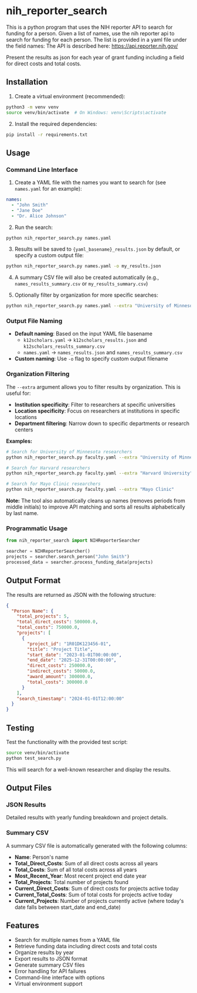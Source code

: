 # nih_reporter_search

This is a python program that uses the NIH reporter API to
search for funding for a person.
Given a list of names, use the nih reporter api to search for
funding for each person.
The list is provided in a yaml file under the field names:
The API is described here: https://api.reporter.nih.gov/

Present the results as json for each year of grant funding including a field for direct costs and total costs.

## Installation

1. Create a virtual environment (recommended):
```bash
python3 -m venv venv
source venv/bin/activate  # On Windows: venv\Scripts\activate
```

2. Install the required dependencies:
```bash
pip install -r requirements.txt
```

## Usage

### Command Line Interface

1. Create a YAML file with the names you want to search for (see `names.yaml` for an example):
```yaml
names:
  - "John Smith"
  - "Jane Doe"
  - "Dr. Alice Johnson"
```

2. Run the search:
```bash
python nih_reporter_search.py names.yaml
```

3. Results will be saved to `{yaml_basename}_results.json` by default, or specify a custom output file:
```bash
python nih_reporter_search.py names.yaml -o my_results.json
```

4. A summary CSV file will also be created automatically (e.g., `names_results_summary.csv` or `my_results_summary.csv`)

5. Optionally filter by organization for more specific searches:
```bash
python nih_reporter_search.py names.yaml --extra "University of Minnesota"
```

### Output File Naming

- **Default naming**: Based on the input YAML file basename
  - `k12scholars.yaml` → `k12scholars_results.json` and `k12scholars_results_summary.csv`
  - `names.yaml` → `names_results.json` and `names_results_summary.csv`
- **Custom naming**: Use `-o` flag to specify custom output filename

### Organization Filtering

The `--extra` argument allows you to filter results by organization. This is useful for:

- **Institution specificity**: Filter to researchers at specific universities
- **Location specificity**: Focus on researchers at institutions in specific locations
- **Department filtering**: Narrow down to specific departments or research centers

**Examples:**
```bash
# Search for University of Minnesota researchers
python nih_reporter_search.py faculty.yaml --extra "University of Minnesota"

# Search for Harvard researchers  
python nih_reporter_search.py faculty.yaml --extra "Harvard University"

# Search for Mayo Clinic researchers
python nih_reporter_search.py faculty.yaml --extra "Mayo Clinic"
```

**Note:** The tool also automatically cleans up names (removes periods from middle initials) to improve API matching and sorts all results alphabetically by last name.

### Programmatic Usage

```python
from nih_reporter_search import NIHReporterSearcher

searcher = NIHReporterSearcher()
projects = searcher.search_person("John Smith")
processed_data = searcher.process_funding_data(projects)
```

## Output Format

The results are returned as JSON with the following structure:

```json
{
  "Person Name": {
    "total_projects": 5,
    "total_direct_costs": 500000.0,
    "total_costs": 750000.0,
    "projects": [
      {
        "project_id": "1R01DK123456-01",
        "title": "Project Title",
        "start_date": "2023-01-01T00:00:00",
        "end_date": "2025-12-31T00:00:00",
        "direct_costs": 250000.0,
        "indirect_costs": 50000.0,
        "award_amount": 300000.0,
        "total_costs": 300000.0
      }
    ],
    "search_timestamp": "2024-01-01T12:00:00"
  }
}
```

## Testing

Test the functionality with the provided test script:
```bash
source venv/bin/activate
python test_search.py
```

This will search for a well-known researcher and display the results.

## Output Files

### JSON Results
Detailed results with yearly funding breakdown and project details.

### Summary CSV
A summary CSV file is automatically generated with the following columns:
- **Name**: Person's name
- **Total_Direct_Costs**: Sum of all direct costs across all years
- **Total_Costs**: Sum of all total costs across all years  
- **Most_Recent_Year**: Most recent project end date year
- **Total_Projects**: Total number of projects found
- **Current_Direct_Costs**: Sum of direct costs for projects active today
- **Current_Total_Costs**: Sum of total costs for projects active today
- **Current_Projects**: Number of projects currently active (where today's date falls between start_date and end_date)

## Features

- Search for multiple names from a YAML file
- Retrieve funding data including direct costs and total costs
- Organize results by year
- Export results to JSON format
- Generate summary CSV files
- Error handling for API failures
- Command-line interface with options
- Virtual environment support


